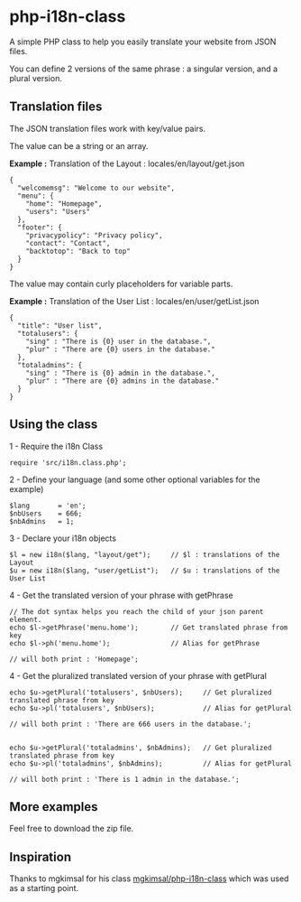 # php-i18n-class

A simple PHP class to help you easily translate your website from JSON files.

You can define 2 versions of the same phrase : a singular version, and a plural version.

## Translation files

The JSON translation files work with key/value pairs.

The value can be a string or an array.

**Example :** Translation of the Layout : locales/en/layout/get.json 
```
{
  "welcomemsg": "Welcome to our website",
  "menu": {
    "home": "Homepage",
    "users": "Users"
  },
  "footer": {
    "privacypolicy": "Privacy policy",
    "contact": "Contact",
    "backtotop": "Back to top"
  }
}
```

The value may contain curly placeholders for variable parts.

**Example :** Translation of the User List : locales/en/user/getList.json 
```
{
  "title": "User list",
  "totalusers": {
    "sing" : "There is {0} user in the database.",
    "plur" : "There are {0} users in the database."
  },
  "totaladmins": {
    "sing" : "There is {0} admin in the database.",
    "plur" : "There are {0} admins in the database."
  }
}
```

## Using the class

1 - Require the i18n Class
```
require 'src/i18n.class.php';
```
2 - Define your language (and some other optional variables for the example)
```
$lang       = 'en';
$nbUsers    = 666;
$nbAdmins   = 1;
```

3 - Declare your i18n objects
```
$l = new i18n($lang, "layout/get");     // $l : translations of the Layout
$u = new i18n($lang, "user/getList");   // $u : translations of the User List
```

4 - Get the translated version of your phrase with getPhrase
```
// The dot syntax helps you reach the child of your json parent element.
echo $l->getPhrase('menu.home');        // Get translated phrase from key
echo $l->ph('menu.home');               // Alias for getPhrase

// will both print : 'Homepage';
```

4 - Get the pluralized translated version of your phrase with getPlural
```
echo $u->getPlural('totalusers', $nbUsers);    	// Get pluralized translated phrase from key
echo $u->pl('totalusers', $nbUsers);    		// Alias for getPlural

// will both print : 'There are 666 users in the database.';


echo $u->getPlural('totaladmins', $nbAdmins);   // Get pluralized translated phrase from key
echo $u->pl('totaladmins', $nbAdmins);    		// Alias for getPlural

// will both print : 'There is 1 admin in the database.';
```

## More examples

Feel free to download the zip file.

## Inspiration

Thanks to mgkimsal for his class [mgkimsal/php-i18n-class](https://github.com/mgkimsal/php-i18n-class) which was used as a starting point.
